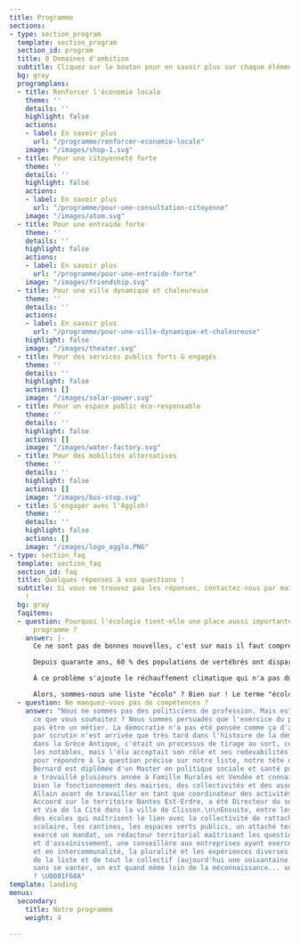 ```yaml
---
title: Programme
sections:
- type: section_program
  template: section_program
  section_id: program
  title: 8 Domaines d'ambition
  subtitle: Cliquez sur le bouton pour en savoir plus sur chaque élément.
  bg: gray
  programplans:
  - title: Renforcer l'économie locale
    theme: ''
    details: ''
    highlight: false
    actions:
    - label: En savoir plus
      url: "/programme/renforcer-economie-locale"
    image: "/images/shop-1.svg"
  - title: Pour une citoyenneté forte
    theme: ''
    details: ''
    highlight: false
    actions:
    - label: En savoir plus
      url: "/programme/pour-une-consultation-citoyenne"
    image: "/images/atom.svg"
  - title: Pour une entraide forte
    theme: ''
    details: ''
    highlight: false
    actions:
    - label: En savoir plus
      url: "/programme/pour-une-entraide-forte"
    image: "/images/friendship.svg"
  - title: Pour une ville dynamique et chaleureuse
    theme: ''
    details: ''
    actions:
    - label: En savoir plus
      url: "/programme/pour-une-ville-dynamique-et-chaleureuse"
    highlight: false
    image: "/images/theater.svg"
  - title: Pour des services publics forts & engagés
    theme: ''
    details: ''
    highlight: false
    actions: []
    image: "/images/solar-power.svg"
  - title: Pour un espace public éco-responsable
    theme: ''
    details: ''
    highlight: false
    actions: []
    image: "/images/water-factory.svg"
  - title: Pour des mobilités alternatives
    theme: ''
    details: ''
    highlight: false
    actions: []
    image: "/images/bus-stop.svg"
  - title: S'engager avec l'Aggloh!
    theme: ''
    details: ''
    highlight: false
    actions: []
    image: "/images/logo_agglo.PNG"
- type: section_faq
  template: section_faq
  section_id: faq
  title: Quelques réponses à vos questions !
  subtitle: Si vous ne trouvez pas les réponses, contactez-nous par mail ou téléphone
    !
  bg: gray
  faqitems:
  - question: Pourquoi l'écologie tient-elle une place aussi importante dans notre
      programme ?
    answer: |-
      Ce ne sont pas de bonnes nouvelles, c'est sur mais il faut comprendre la situation. Les scientifiques sont unanimes : il y a **URGENCE**. La biodiversité s'est effondrée au cours des 40 dernières années, essentiellement à cause de la déforestation et des pesticides. Les chiffres font froid dans le dos, si vous ne les connaissez pas, préparez-vous :

      Depuis quarante ans, 60 % des populations de vertébrés ont disparu. Poissons, mammifères, reptiles, amphibiens _n’ont jamais décliné à un rythme si rapide, qui est aujourd’hui cent à mille fois supérieur que celui calculé au cours des temps géologiques_, [s’alarmait l’an dernier le WWF](https://reporterre.net/Depuis-1970-les-populations-de-vertebres-ont-chute-de-60-alerte-le-WWF). Mais il ne fait pas bon avoir six pattes non plus : [d’après une étude publiée début 2019](https://reporterre.net/Les-insectes-pourraient-disparaitre-d-ici-un-siecle), les insectes pourraient disparaître d’ici un siècle. Où que l’on regarde, les signaux sont au rouge. La biodiversité — qui recouvre la diversité des écosystèmes, des espèces animales ou végétales et des gènes — est si menacée que l’on parle désormais d’une sixième extinction de masse.

      À ce problème s'ajoute le réchauffement climatique qui n'a pas dû vous échapper. Les innondations, les tempêtes, les incendies, les canicules, ces événements parfois catastrophiques ont déjà commencé à s'intensifier et à se multiplier. Les scientifiques tirent toutes les sonnettes d'alarmes qu'ils peuvent mais les hommes et femmes politiques ne semblent pas saisir l'urgence de la situation. Mais si à l'échelle nationale et internationale, nous n'avons pas le contrôle sur nos dirigeants, l'échelle municipale semble être parfaite. Chaque commune, chaque territoire se doit d'agir, d'informer, d'orienter les politiques selon ses spécificités afin de réduire notre impact sur l'environnement.

      Alors, sommes-nous une liste "écolo" ? Bien sur ! Le terme "écologie" tire ses racine de **oikos** qui signifie la maison et **logos** qui signifie la science. L'écologie, c'est donc juste l'étude de notre milieu naturel, celui où l'on vit tous, humains et animaux, la Terre. C'est pour nous et nos enfants que nous faisons ça.
  - question: Ne manquez-vous pas de compétences ?
    answer: "Nous ne sommes pas des politiciens de profession. Mais est-ce vraiment
      ce que vous souhaitez ? Nous sommes persuadés que l'exercice du pouvoir ne devrait
      pas être un métier. La démocratie n'a pas été pensée comme ça d'ailleurs, l'élection
      par scrutin n'est arrivée que très tard dans l'histoire de la démocratie ! Avant,
      dans la Grèce Antique, c'était un processus de tirage au sort, certes parmi
      les notables, mais l'élu acceptait son rôle et ses redevabilités comme un honneur.\n\nMaintenant
      pour répondre à la question précise sur notre liste, notre tête de liste Marion
      Bernard est diplômée d'un Master en politique sociale et santé publique. Elle
      a travaillé plusieurs année à Famille Rurales en Vendée et connait donc assez
      bien le fonctionnement des mairies, des collectivités et des associations. Cyril
      Allain avant de travailler en tant que coordinateur des activités de l'association
      Accoord sur le territoire Nantes Est-Erdre, a été Directeur du service Animation
      et Vie de la Cité dans la ville de Clisson.\n\nEnsuite, entre les professeurs
      des écoles qui maîtrisent le lien avec la collectivité de rattachement, le transport
      scolaire, les cantines, les espaces verts publics, un attaché territorial ayant
      exercé un mandat, un rédacteur territorial maîtrisant les questions d'urbanisme
      et d'assainissement, une conseillère aux entreprises ayant exercé en commune
      et en intercommunalité, la pluralité et les expériences diverses de chaque personne
      de la liste et de tout le collectif (aujourd'hui une soixantaine de membre),
      sans se vanter, on est quand même loin de la méconnaissance... vous nous l'accordez
      ? \U0001F60A"
template: landing
menus:
  secondary:
    title: Notre programme
    weight: 4

---
```

